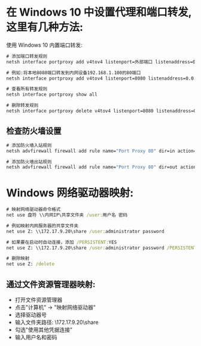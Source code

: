 # 在 Windows 10 中设置代理和端口转发,这里有几种方法:

使用 Windows 10 内置端口转发:

```cmd
# 添加端口转发规则
netsh interface portproxy add v4tov4 listenport=外部端口 listenaddress=0.0.0.0 connectport=目标端口 connectaddress=目标IP

# 例如:将本地8080端口转发到内网设备192.168.1.100的80端口
netsh interface portproxy add v4tov4 listenport=8080 listenaddress=0.0.0.0 connectport=80 connectaddress=192.168.1.100

# 查看所有转发规则
netsh interface portproxy show all

# 删除转发规则
netsh interface portproxy delete v4tov4 listenport=8080 listenaddress=0.0.0.0
```

## 检查防火墙设置

```cmd
# 添加防火墙入站规则
netsh advfirewall firewall add rule name="Port Proxy 80" dir=in action=allow protocol=TCP localport=80

# 添加防火墙出站规则
netsh advfirewall firewall add rule name="Port Proxy 80" dir=out action=allow protocol=TCP localport=80
```
# Windows 网络驱动器映射:
```cmd
# 映射网络驱动器命令格式
net use 盘符 \\内网IP\共享文件夹 /user:用户名 密码

# 例如映射内网服务器的共享文件夹
net use Z: \\172.17.9.20\share /user:administrator password

# 如果要在启动时自动连接，添加 /PERSISTENT:YES
net use Z: \\172.17.9.20\share /user:administrator password /PERSISTENT:YES

# 删除映射
net use Z: /delete
```

## 通过文件资源管理器映射:

- 打开文件资源管理器
- 点击"计算机" -> "映射网络驱动器"
- 选择驱动器号
- 输入文件夹路径: \172.17.9.20\share
- 勾选"使用其他凭据连接"
- 输入用户名和密码